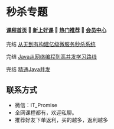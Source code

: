 # 秒杀专题

#### [**课程首页**](../../README.md) 💖 [**新上好课**](./xshk.md) 💖 [**热门推荐**](./rmtj.md) 💖 [**会员中心**](./vip.md)

完结 [从无到有构建亿级微服务秒杀系统](https://edu.51cto.com/course/17450.html)

完结 [Java从网络编程到高并发学习路线](https://coding.imooc.com/learningpath/route?pathId=11)

完结 [精通Java并发](http://www.iprogramming.cn/spring_boot_cloud_java_concurrency.html)



## 联系方式

-  微信：IT_Promise
-  全网课程都有，欢迎私聊。
-  推荐好友下单返利，买的越多，返利越多